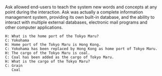 Ask allowed end-users to teach the system new words and concepts at any point during the interaction. Ask was actually a complete information management system, providing its own built-in database, and the ability to interact with multiple external databases, electronic mail programs and other computer applications.

~~~
H: What is the home port of the Tokyo Maru?
C: Yokohama
H: Home port of the Tokyo Maru is Hong Kong.
C: Yokohama has been replaced by Hong Kong as home port of Tokyo Maru.
H: The cargo of the Tokyo Maru is coal.
C: Coal has been added as the cargo of Tokyo Maru.
H: What is the cargo of the Tokyo Maru?
C: Grain
   Coal 
~~~
